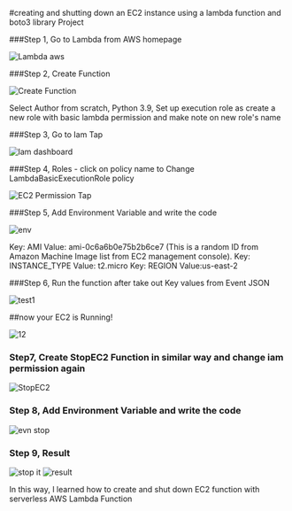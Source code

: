 #creating and shutting down an EC2 instance using a lambda function and boto3 library Project

###Step 1, Go to Lambda from AWS homepage

![Lambda aws](https://user-images.githubusercontent.com/82815882/168392413-e8c3d1e8-2902-4f32-b379-9b2dcb51fa54.png)

###Step 2, Create Function

![Create Function](https://user-images.githubusercontent.com/82815882/168392626-7786241b-163c-4d36-8210-85addec7a812.png)

Select Author from scratch, Python 3.9,
Set up execution role as create a new role with basic lambda permission and make note on new role's name

###Step 3, Go to Iam Tap

![Iam dashboard](https://user-images.githubusercontent.com/82815882/168392816-2becda5c-4f35-46ee-908b-c5e27c6fa142.png)

###Step 4, Roles - click on policy name to Change LambdaBasicExecutionRole policy 

![EC2 Permission Tap ](https://user-images.githubusercontent.com/82815882/168392835-e997df23-1c05-42d7-8d8a-12e867c935e3.png)


###Step 5, Add Environment Variable and write the code

![env](https://user-images.githubusercontent.com/82815882/168393073-31249aa3-1da1-478c-b4cc-032ec4c4ba61.png)

Key: AMI Value: ami-0c6a6b0e75b2b6ce7 (This is a random ID from Amazon Machine Image list from EC2 management console).
Key: INSTANCE_TYPE Value: t2.micro
Key: REGION Value:us-east-2


###Step 6, Run the function after take out Key values from Event JSON

![test1](https://user-images.githubusercontent.com/82815882/168393393-c09b7ca0-52b7-4f13-9a61-682ae610acc6.png)

##now your EC2 is Running!

![12](https://user-images.githubusercontent.com/82815882/168393472-51dfc9b6-4f51-4cfb-beda-f292e37333fc.png)

### Step7, Create StopEC2 Function in similar way and change iam permission again

![StopEC2](https://user-images.githubusercontent.com/82815882/168394167-e41679c9-36ac-440e-87bf-236cfefc56a6.png)

### Step 8, Add Environment Variable and write the code

![evn stop](https://user-images.githubusercontent.com/82815882/168394556-91b7eb97-5d32-485c-a515-83902b0adc51.png)


### Step 9, Result

![stop it](https://user-images.githubusercontent.com/82815882/168394481-14e58e5e-12a5-4b87-ad02-2cb5d5972813.png)
![result](https://user-images.githubusercontent.com/82815882/168394488-63507169-f15c-4991-9288-0ec24c8f0c8a.png)


In this way, I learned how to create and shut down EC2 function with serverless AWS Lambda Function 


